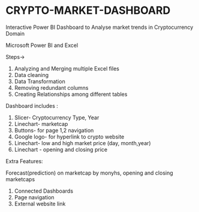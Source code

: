 # CRYPTO-MARKET-DASHBOARD
Interactive Power BI Dashboard to Analyse market trends in Cryptocurrency Domain


Microsoft Power BI and Excel

Steps->

1. Analyzing and Merging multiple Excel files
2. Data cleaning
3. Data Transformation
4. Removing redundant columns
5. Creating Relationships among different tables


Dashboard includes :

1. Slicer-  Cryptocurrency Type, Year
2. Linechart- marketcap
3. Buttons- for page 1,2 navigation
4. Google logo- for hyperlink to crypto website
5. Linechart- low and high market price (day, month,year)
6. Linechart - opening and closing price


Extra Features:

Forecast(prediction) on marketcap by monyhs, opening and closing marketcaps
1. Connected Dashboards
2. Page navigation
3. External website link
